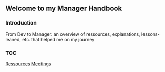 ## Welcome to my Manager Handbook

### Introduction

From Dev to Manager: an overview of ressources, explanations, lessons-leaned, etc. that helped me on my journey
### TOC

[Ressources](ressources)
[Meetings](meetings)